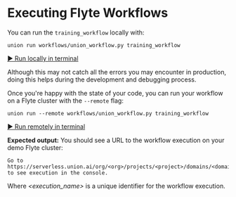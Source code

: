 # Executing Flyte Workflows

You can run the `training_workflow` locally with:

```
union run workflows/union_workflow.py training_workflow
```
[▶️ Run locally in terminal](command:union-workspace.openTerminalAndExecute?%7B%22command%22%3A%20%22union%20run%20workflows%2Funion_workflow.py%20training_workflow%22%7D)

Although this may not catch all the errors you may encounter in production,
doing this helps during the development and debugging process.

Once you're happy with the state of your code, you can run your workflow
on a Flyte cluster with the `--remote` flag:

```
union run --remote workflows/union_workflow.py training_workflow
```
[▶️ Run remotely in terminal](command:union-workspace.openTerminalAndExecute?%7B%22command%22%3A%20%22union%20run%20--remote%20workflows%2Funion_workflow.py%20training_workflow%22%7D)

**Expected output:** You should see a URL to the workflow execution on your demo Flyte cluster:

```
Go to https://serverless.union.ai/org/<org>/projects/<project>/domains/<domain>/executions/<execution_name> to see execution in the console.
```

Where *&lt;execution_name&gt;* is a unique identifier for the workflow execution.
